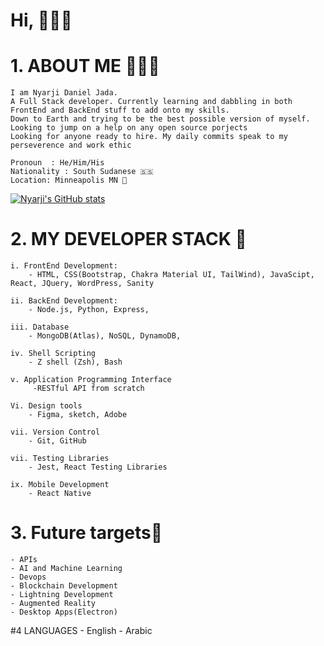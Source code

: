 # Hi, 👋🏿✨
# 1. ABOUT ME 👨🏾‍💻
    I am Nyarji Daniel Jada. 
    A Full Stack developer. Currently learning and dabbling in both FrontEnd and BackEnd stuff to add onto my skills.
    Down to Earth and trying to be the best possible version of myself. 
    Looking to jump on a help on any open source porjects
    Looking for anyone ready to hire. My daily commits speak to my perseverence and work ethic

    Pronoun  : He/Him/His
    Nationality : South Sudanese 🇸🇸
    Location: Minneapolis MN 📍
[![Nyarji's GitHub stats](https://github-readme-stats.vercel.app/api?username=Jadashi97)](https://github.com/Jadashi97/github-readme-stats&count_private=true&show_icons=true&theme=gruvbox)
# 2. MY DEVELOPER STACK 🥞
    
    i. FrontEnd Development:
        - HTML, CSS(Bootstrap, Chakra Material UI, TailWind), JavaScipt, React, JQuery, WordPress, Sanity
        
    ii. BackEnd Development:
        - Node.js, Python, Express, 

    iii. Database
        - MongoDB(Atlas), NoSQL, DynamoDB, 

    iv. Shell Scripting
        - Z shell (Zsh), Bash

    v. Application Programming Interface
         -RESTful API from scratch
   
    Vi. Design tools
        - Figma, sketch, Adobe
        
    vii. Version Control
        - Git, GitHub
    
    vii. Testing Libraries
        - Jest, React Testing Libraries
        
    ix. Mobile Development
        - React Native 
        
# 3. Future targets🎯
    - APIs
    - AI and Machine Learning
    - Devops
    - Blockchain Development
    - Lightning Development
    - Augmented Reality
    - Desktop Apps(Electron)
    
#4  LANGUAGES
        - English
        - Arabic
